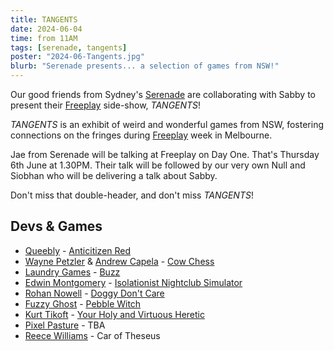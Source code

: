 ```yaml
---
title: TANGENTS
date: 2024-06-04
time: from 11AM
tags: [serenade, tangents]
poster: "2024-06-Tangents.jpg"
blurb: "Serenade presents... a selection of games from NSW!"
---
```


Our good friends from Sydney's [Serenade](https://serenade.games/) are collaborating with Sabby to present their [Freeplay](https://www.freeplay.net.au/) side-show, *TANGENTS*! 

*TANGENTS* is an exhibit of weird and wonderful games from NSW, fostering connections on the fringes during [Freeplay](https://www.freeplay.net.au/) week in Melbourne.

Jae from Serenade will be talking at Freeplay on Day One. That's Thursday 6th June at 1.30PM. Their talk will be followed by our very own Null and Siobhan who will be delivering a talk about Sabby.

Don't miss that double-header, and don't miss *TANGENTS*!

## Devs & Games

- [Queebly](https://x.com/queebly) - [Anticitizen Red](https://store.steampowered.com/app/2097950/Anticitizen_Red/)
- [Wayne Petzler](https://x.com/WaynePetzler) & [Andrew Capela](https://x.com/Liminalzero) - [Cow Chess](https://www.waynetron.com/)
- [Laundry Games](https://x.com/LAUNDRY_GAMES) - [Buzz](https://store.steampowered.com/app/2278480/BUZZ/)
- [Edwin Montgomery](https://x.com/edwinmyshkin) - [Isolationist Nightclub Simulator](https://www.edwinmontgomeryaudio.com/)
- [Rohan Nowell](https://x.com/rotub) - [Doggy Don't Care](https://store.steampowered.com/app/2438180/Doggy_Dont_Care/)
- [Fuzzy Ghost](https://fuzzyg.host/) - [Pebble Witch](https://store.steampowered.com/app/1501150/Pebble_Witch/)
- [Kurt Tikoft](https://x.com/iwbrcb) - [Your Holy and Virtuous Heretic](https://store.steampowered.com/app/2621030/Your_Holy__Virtuous_Heretic/)
- [Pixel Pasture](https://pixelpasture.studio/) - TBA
- [Reece Williams](https://reecewilliams.itch.io/) - Car of Theseus

